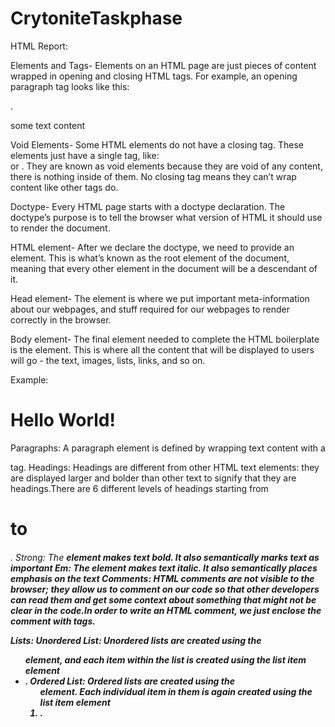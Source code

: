 # CrytoniteTaskphase

HTML Report:

Elements and Tags-
Elements on an HTML page are just pieces of content wrapped in opening and closing HTML tags.
For example, an opening paragraph tag looks like this: <p>.
<p>some text content</p>

Void Elements-
Some HTML elements do not have a closing tag. These elements just have a single tag, like: <br> or <img>. They are known as void elements because they are void of any content, there is nothing inside of them. No closing tag means they can’t wrap content like other tags do.

Doctype-
Every HTML page starts with a doctype declaration. The doctype’s purpose is to tell the browser what version of HTML it should use to render the document.

HTML element-
After we declare the doctype, we need to provide an <html> element. This is what’s known as the root element of the document, meaning that every other element in the document will be a descendant of it.

Head element-
The <head> element is where we put important meta-information about our webpages, and stuff required for our webpages to render correctly in the browser.

Body element-
The final element needed to complete the HTML boilerplate is the <body> element. This is where all the content that will be displayed to users will go - the text, images, lists, links, and so on.

Example:
<!DOCTYPE html>
<html lang="en">
  <head>
    <meta charset="UTF-8">
    <title>My First Webpage</title>
  </head>

  <body>
    <h1>Hello World!</h1>
  </body>
</html>

Paragraphs:
A paragraph element is defined by wrapping text content with a <p> tag.
Headings:
Headings are different from other HTML text elements: they are displayed larger and bolder than other text to signify that they are headings.There are 6 different levels of headings starting from <h1> to <h6>.
Strong:
The <strong> element makes text bold. It also semantically marks text as important
Em:
The <em> element makes text italic. It also semantically places emphasis on the text
Comments:
HTML comments are not visible to the browser; they allow us to comment on our code so that other developers can read them and get some context about something that might not be clear in the code.In order to write an HTML comment, we just enclose the comment with <!-- and --> tags.

Lists:
Unordered List:
Unordered lists are created using the <ul> element, and each item within the list is created using the list item element <li>.
Ordered List:
Ordered lists are created using the <ol> element. Each individual item in them is again created using the list item element <li>.
